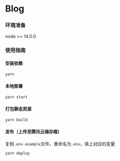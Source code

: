 # Blog



### 环境准备

node >= 14.0.0



### 使用指南

#### 安装依赖

```sh
yarn
```



#### 本地部署

```sh
yarn start
```

#### 打包静态资源

```sh
yarn build
```

#### 发布（上传至腾讯云储存桶）

复制`.env.example`文件，重命名为`.env`，填上对应的变量

```sh
yarn deploy
```



